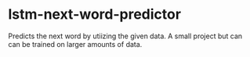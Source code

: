 # lstm-next-word-predictor
Predicts the next word by utiizing the given data.  A small project but can can be trained on larger amounts of data.
